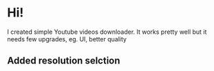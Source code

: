 # Hi!
I created simple Youtube videos downloader.
It works pretty well but it needs few upgrades, eg. UI, better quality


## Added resolution selction

